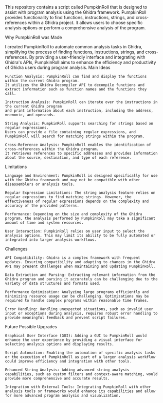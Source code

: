 This repository contains a script called PumpkinRoll that is designed to assist with program analysis using the Ghidra framework. PumpkinRoll provides functionality to find functions, instructions, strings, and cross-references within a Ghidra project. It allows users to choose specific analysis options or perform a comprehensive analysis of the program.

Why PumpkinRoll was Made

I created PumpkinRoll to automate common analysis tasks in Ghidra, simplifying the process of finding functions, instructions, strings, and cross-references. 
By providing a user-friendly interface and integrating with Ghidra's APIs, PumpkinRoll aims to enhance the efficiency and productivity of Ghidra users during program analysis.
Main Ideas

    Function Analysis: PumpkinRoll can find and display the functions within the current Ghidra program. 
	It utilizes the Ghidra Decompiler API to decompile functions and extract information such as function names and the functions they call.

    Instruction Analysis: PumpkinRoll can iterate over the instructions in the current Ghidra program 
	and print information about each instruction, including the address, mnemonic, and operands.

    String Analysis: PumpkinRoll supports searching for strings based on regular expressions. 
	Users can provide a file containing regular expressions, and PumpkinRoll will search for matching strings within the program.

    Cross-Reference Analysis: PumpkinRoll enables the identification of cross-references within the Ghidra program. 
	It retrieves references to specific addresses and provides information about the source, destination, and type of each reference.

Limitations

    Language and Environment: PumpkinRoll is designed specifically for use with the Ghidra framework and may not be compatible with other disassemblers or analysis tools.

    Regular Expression Limitations: The string analysis feature relies on regular expressions to find matching strings. However, the effectiveness of regular expressions depends on the complexity and accuracy of the provided patterns.

    Performance: Depending on the size and complexity of the Ghidra program, the analysis performed by PumpkinRoll may take a significant amount of time and system resources.

    User Interaction: PumpkinRoll relies on user input to select the analysis options. This may limit its ability to be fully automated or integrated into larger analysis workflows.

Challenges

    API Compatibility: Ghidra is a complex framework with frequent updates. Ensuring compatibility and adapting to changes in the Ghidra API may present challenges when maintaining and updating PumpkinRoll.

    Data Extraction and Parsing: Extracting relevant information from the Ghidra program and parsing it accurately can be challenging due to the variety of data structures and formats used.

    Performance Optimization: Analyzing large programs efficiently and minimizing resource usage can be challenging. Optimizations may be required to handle complex programs within reasonable time frames.

    Error Handling: Handling unexpected situations, such as invalid user input or exceptions during analysis, requires robust error handling to provide meaningful feedback and prevent script failures.

Future Possible Upgrades

    Graphical User Interface (GUI): Adding a GUI to PumpkinRoll would enhance the user experience by providing a visual interface for selecting analysis options and displaying results.

    Script Automation: Enabling the automation of specific analysis tasks or the execution of PumpkinRoll as part of a larger analysis workflow could improve efficiency and integration with other tools.

    Enhanced String Analysis: Adding advanced string analysis capabilities, such as custom filters and context-aware matching, would provide more comprehensive and accurate results.

    Integration with External Tools: Integrating PumpkinRoll with other analysis tools or frameworks would enhance its capabilities and allow for more advanced program analysis and visualization.
